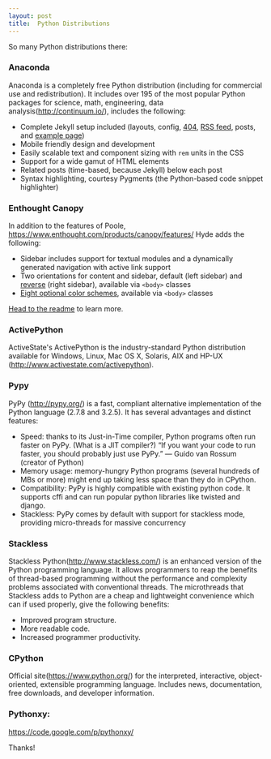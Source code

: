 ```yaml
---
layout: post
title:  Python Distributions
---
```


So many Python distributions there:

### Anaconda

Anaconda is a completely free Python distribution (including for commercial use and redistribution). It includes over 195 of the most popular Python packages for science, math, engineering, data analysis(http://continuum.io/), includes the following:

* Complete Jekyll setup included (layouts, config, [404](/404), [RSS feed](/atom.xml), posts, and [example page](/about))
* Mobile friendly design and development
* Easily scalable text and component sizing with `rem` units in the CSS
* Support for a wide gamut of HTML elements
* Related posts (time-based, because Jekyll) below each post
* Syntax highlighting, courtesy Pygments (the Python-based code snippet highlighter)

### Enthought Canopy

In addition to the features of Poole, https://www.enthought.com/products/canopy/features/ Hyde adds the following:

* Sidebar includes support for textual modules and a dynamically generated navigation with active link support
* Two orientations for content and sidebar, default (left sidebar) and [reverse](https://github.com/poole/lanyon#reverse-layout) (right sidebar), available via `<body>` classes
* [Eight optional color schemes](https://github.com/poole/hyde#themes), available via `<body>` classes

[Head to the readme](https://github.com/poole/hyde#readme) to learn more.

### ActivePython

ActiveState's ActivePython is the industry-standard Python distribution available for Windows, Linux, Mac OS X, Solaris, AIX and HP-UX (http://www.activestate.com/activepython).

### Pypy
PyPy (http://pypy.org/) is a fast, compliant alternative implementation of the Python language (2.7.8 and 3.2.5). It has several advantages and distinct features:
* Speed: thanks to its Just-in-Time compiler, Python programs often run faster on PyPy. (What is a JIT compiler?)
“If you want your code to run faster, you should probably just use PyPy.” — Guido van Rossum (creator of Python)
* Memory usage: memory-hungry Python programs (several hundreds of MBs or more) might end up taking less space than they do in CPython.
* Compatibility: PyPy is highly compatible with existing python code. It supports cffi and can run popular python libraries like twisted and django.
* Stackless: PyPy comes by default with support for stackless mode, providing micro-threads for massive concurrency



### Stackless
Stackless Python(http://www.stackless.com/) is an enhanced version of the Python programming language. It allows programmers to reap the benefits of thread-based programming without the performance and complexity problems associated with conventional threads. The microthreads that Stackless adds to Python are a cheap and lightweight convenience which can if used properly, give the following benefits:

* Improved program structure.
* More readable code.
* Increased programmer productivity.


### CPython
Official site(https://www.python.org/) for the interpreted, interactive, object-oriented, extensible programming language. Includes news, documentation, free downloads, and developer information. 


### Pythonxy:

https://code.google.com/p/pythonxy/



Thanks!
